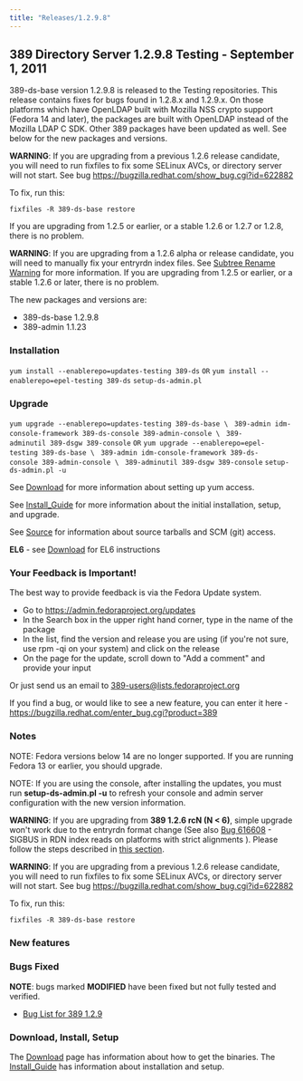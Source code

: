 ```yaml
---
title: "Releases/1.2.9.8"
---
```

389 Directory Server 1.2.9.8 Testing - September 1, 2011
--------------------------------------------------------

389-ds-base version 1.2.9.8 is released to the Testing repositories. This release contains fixes for bugs found in 1.2.8.x and 1.2.9.x. On those platforms which have OpenLDAP built with Mozilla NSS crypto support (Fedora 14 and later), the packages are built with OpenLDAP instead of the Mozilla LDAP C SDK. Other 389 packages have been updated as well. See below for the new packages and versions.

**WARNING**: If you are upgrading from a previous 1.2.6 release candidate, you will need to run fixfiles to fix some SELinux AVCs, or directory server will not start. See bug <https://bugzilla.redhat.com/show_bug.cgi?id=622882>

To fix, run this:

`fixfiles -R 389-ds-base restore`

If you are upgrading from 1.2.5 or earlier, or a stable 1.2.6 or 1.2.7 or 1.2.8, there is no problem.

**WARNING**: If you are upgrading from a 1.2.6 alpha or release candidate, you will need to manually fix your entryrdn index files. See [Subtree Rename Warning](Subtree_Rename#warning:_upgrade_from_389_v1.2.6_.28a.3F.2C_rc1_.7E_rc6.29_to_v1.2.6_rc6_or_newer "wikilink") for more information. If you are upgrading from 1.2.5 or earlier, or a stable 1.2.6 or later, there is no problem.

The new packages and versions are:

-   389-ds-base 1.2.9.8
-   389-admin 1.1.23

### Installation

`yum install --enablerepo=updates-testing 389-ds`
`OR`
`yum install --enablerepo=epel-testing 389-ds`
`setup-ds-admin.pl`

### Upgrade

`yum upgrade --enablerepo=updates-testing 389-ds-base \`
` 389-admin idm-console-framework 389-ds-console 389-admin-console \`
` 389-adminutil 389-dsgw 389-console`
`OR`
`yum upgrade --enablerepo=epel-testing 389-ds-base \`
` 389-admin idm-console-framework 389-ds-console 389-admin-console \`
` 389-adminutil 389-dsgw 389-console`
`setup-ds-admin.pl -u`

See [Download](../download.html) for more information about setting up yum access.

See [Install\_Guide](../legacy/install-guide.html) for more information about the initial installation, setup, and upgrade.

See [Source](../development/source.html) for information about source tarballs and SCM (git) access.

**EL6** - see [Download](../download.html) for EL6 instructions

### Your Feedback is Important!

The best way to provide feedback is via the Fedora Update system.

-   Go to <https://admin.fedoraproject.org/updates>
-   In the Search box in the upper right hand corner, type in the name of the package
-   In the list, find the version and release you are using (if you're not sure, use rpm -qi <package name> on your system) and click on the release
-   On the page for the update, scroll down to "Add a comment" and provide your input

Or just send us an email to 389-users@lists.fedoraproject.org

If you find a bug, or would like to see a new feature, you can enter it here - <https://bugzilla.redhat.com/enter_bug.cgi?product=389>

### Notes

NOTE: Fedora versions below 14 are no longer supported. If you are running Fedora 13 or earlier, you should upgrade.

NOTE: If you are using the console, after installing the updates, you must run **setup-ds-admin.pl -u** to refresh your console and admin server configuration with the new version information.

**WARNING**: If you are upgrading from **389 1.2.6 rcN (N \< 6)**, simple upgrade won't work due to the entryrdn format change (See also [Bug 616608](https://bugzilla.redhat.com/show_bug.cgi?id=616608) - SIGBUS in RDN index reads on platforms with strict alignments ). Please follow the steps described in [this section](http://directory.fedoraproject.org/wiki/Subtree_Rename#warning:_upgrade_from_389_v1.2.6_.28a.3F.2C_rc1_.7E_rc6.29_to_v1.2.6_rc6_or_newer).

**WARNING**: If you are upgrading from a previous 1.2.6 release candidate, you will need to run fixfiles to fix some SELinux AVCs, or directory server will not start. See bug <https://bugzilla.redhat.com/show_bug.cgi?id=622882>

To fix, run this:

`fixfiles -R 389-ds-base restore`

### New features

### Bugs Fixed

**NOTE**: bugs marked **MODIFIED** have been fixed but not fully tested and verified.

-   [Bug List for 389 1.2.9](https://bugzilla.redhat.com/showdependencytree.cgi?id=708096&hide_resolved=0)

### Download, Install, Setup

The [Download](../download.html) page has information about how to get the binaries. The [Install\_Guide](../legacy/install-guide.html) has information about installation and setup.
